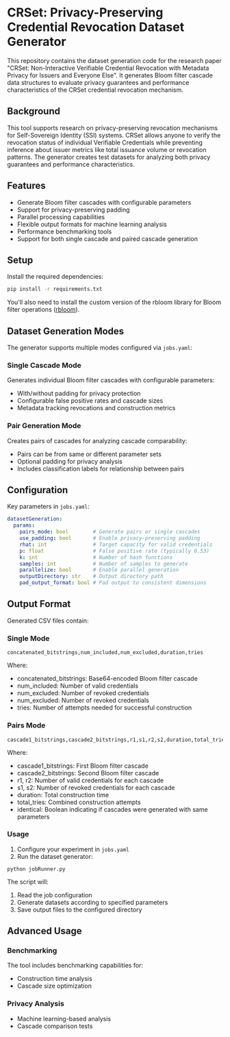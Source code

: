 # CRSet: Privacy-Preserving Credential Revocation Dataset Generator

This repository contains the dataset generation code for the research paper "CRSet: Non-Interactive Verifiable Credential Revocation with Metadata Privacy for Issuers and Everyone Else". It generates Bloom filter cascade data structures to evaluate privacy guarantees and performance characteristics of the CRSet credential revocation mechanism.

## Background

This tool supports research on privacy-preserving revocation mechanisms for Self-Sovereign Identity (SSI) systems. CRSet allows anyone to verify the revocation status of individual Verifiable Credentials while preventing inference about issuer metrics like total issuance volume or revocation patterns. The generator creates test datasets for analyzing both privacy guarantees and performance characteristics.

## Features

- Generate Bloom filter cascades with configurable parameters
- Support for privacy-preserving padding
- Parallel processing capabilities
- Flexible output formats for machine learning analysis
- Performance benchmarking tools
- Support for both single cascade and paired cascade generation


## Setup

Install the required dependencies:

```sh
pip install -r requirements.txt
```

You'll also need to install the custom version of the rbloom library for Bloom filter operations ([rbloom](https://anonymous.4open.science/r/rbloom-A54D/README.md)).

## Dataset Generation Modes

The generator supports multiple modes configured via `jobs.yaml`:

### Single Cascade Mode

Generates individual Bloom filter cascades with configurable parameters:

- With/without padding for privacy protection
- Configurable false positive rates and cascade sizes
- Metadata tracking revocations and construction metrics

### Pair Generation Mode

Creates pairs of cascades for analyzing cascade comparability:

- Pairs can be from same or different parameter sets
- Optional padding for privacy analysis
- Includes classification labels for relationship between pairs

## Configuration

Key parameters in `jobs.yaml`:

```yaml
datasetGeneration:
  params:
    pairs_mode: bool        # Generate pairs or single cascades
    use_padding: bool       # Enable privacy-preserving padding
    rhat: int               # Target capacity for valid credentials
    p: float                # False positive rate (typically 0.53)
    k: int                  # Number of hash functions
    samples: int            # Number of samples to generate
    parallelize: bool       # Enable parallel generation
    outputDirectory: str    # Output directory path
    pad_output_format: bool # Pad output to consistent dimensions
```

## Output Format

Generated CSV files contain:

### Single Mode

```
concatenated_bitstrings,num_included,num_excluded,duration,tries
```

Where:

- concatenated_bitstrings: Base64-encoded Bloom filter cascade
- num_included: Number of valid credentials
- num_excluded: Number of revoked credentials
- num_excluded: Number of revoked credentials
- tries: Number of attempts needed for successful construction

### Pairs Mode

```
cascade1_bitstrings,cascade2_bitstrings,r1,s1,r2,s2,duration,total_tries,identical
```

Where:

- cascade1_bitstrings: First Bloom filter cascade
- cascade2_bitstrings: Second Bloom filter cascade
- r1, r2: Number of valid credentials for each cascade
- s1, s2: Number of revoked credentials for each cascade
- duration: Total construction time
- total_tries: Combined construction attempts
- identical: Boolean indicating if cascades were generated with same parameters

### Usage

1. Configure your experiment in `jobs.yaml`
2. Run the dataset generator:

```ssh
python jobRunner.py
```

The script will:

1. Read the job configuration
2. Generate datasets according to specified parameters
3. Save output files to the configured directory

## Advanced Usage

### Benchmarking

The tool includes benchmarking capabilities for:

- Construction time analysis
- Cascade size optimization

### Privacy Analysis

- Machine learning-based analysis
- Cascade comparison tests
